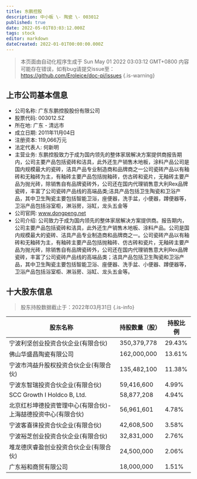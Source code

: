 ```yaml
---
title: 东鹏控股
description: 中小板 \- 陶瓷 \- 003012
published: true
date: 2022-05-01T03:03:12.000Z
tags: stock
editor: markdown
dateCreated: 2022-01-01T00:00:00.000Z
---
```


> 本页面由自动化程序生成于 Sun May 01 2022 03:03:12 GMT+0800
> 内容可能存在错误，如有bug请提交issue至：https://github.com/Eroleice/doc-pi/issues
{.is-warning}

## 上市公司基本信息
- 公司名称: 广东东鹏控股股份有限公司
- 股票代码: 003012.SZ
- 所在地: 广东 - 清远市
- 成立日期: 2011年11月04日
- 注册资本: 119,066万元
- 法定代表人: 何新明
- 主营业务: 东鹏控股致力于成为国内领先的整体家居解决方案提供商报告期内，公司主要产品包括瓷砖和洁具，此外还生产销售木地板，涂料产品公司是国内规模最大的瓷砖，洁具产品专业制造商和品牌商之一公司瓷砖产品以有釉砖和无釉砖为主，有釉砖主要产品包括抛釉砖，仿古砖和瓷片，无釉砖主要产品为抛光砖，除销售自有品牌瓷砖外，公司还在国内代理销售意大利Rex品牌瓷砖，丰富了公司瓷砖产品线的高端品类;洁具产品包括卫生陶瓷和卫浴产品，其中卫生陶瓷主要包括智能卫浴，座便器，洗手盆，小便器，蹲便器等，卫浴产品包括浴室柜，淋浴房，浴缸，龙头五金等
- 公司官网: www.dongpeng.net
- 公司介绍: 公司致力于成为国内领先的整体家居解决方案提供商。报告期内，公司主要产品包括瓷砖和洁具，此外还生产销售木地板、涂料产品。公司是国内规模最大的瓷砖、洁具产品专业制造商和品牌商之一。公司瓷砖产品以有釉砖和无釉砖为主，有釉砖主要产品包括抛釉砖、仿古砖和瓷片，无釉砖主要产品为抛光砖，除销售自有品牌瓷砖外，公司还在国内代理销售意大利Rex品牌瓷砖，丰富了公司瓷砖产品线的高端品类；洁具产品包括卫生陶瓷和卫浴产品，其中卫生陶瓷主要包括智能卫浴、座便器、洗手盆、小便器、蹲便器等，卫浴产品包括浴室柜、淋浴房、浴缸、龙头五金等。


## 十大股东信息
> 股东持股数据截止于：2022年03月31日
{.is-info}

| 股东名称 | 持股数量（股） | 持股比例 |
| --- | --- | --- |
| 宁波利坚创业投资合伙企业(有限合伙) | 350,379,778 | 29.43% |
| 佛山华盛昌陶瓷有限公司 | 162,000,000 | 13.61% |
| 宁波市鸿益升股权投资合伙企业(有限合伙) | 135,482,100 | 11.38% |
| 宁波东智瑞投资合伙企业(有限合伙) | 59,416,600 | 4.99% |
| SCC Growth I Holdco B, Ltd. | 58,877,208 | 4.94% |
| 北京红杉坤德投资管理中心(有限合伙)-上海喆德投资中心(有限合伙) | 56,961,601 | 4.78% |
| 宁波客喜徕投资合伙企业(有限合伙) | 42,608,500 | 3.58% |
| 宁波裕芝创业投资合伙企业(有限合伙) | 32,831,000 | 2.76% |
| 堆龙德庆睿盈创业投资合伙企业(有限合伙) | 24,500,000 | 2.06% |
| 广东裕和商贸有限公司 | 18,000,000 | 1.51% |




